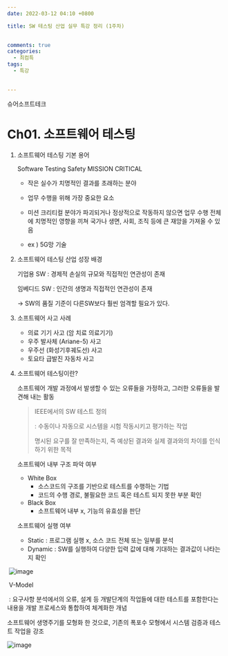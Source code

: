 ```yaml
---
date: 2022-03-12 04:10 +0800

title: SW 테스팅 산업 실무 특강 정리 (1주차)

  
comments: true
categories: 
  - 최컴특
tags: 
  - 특강
 

---
```








슈어소프트테크

# Ch01. 소프트웨어 테스팅 

1. 소프트웨어 테스팅 기본 용어

   Software Testing Safety MISSION CRITICAL

   - 작은 실수가 치명적인 결과를 초래하는 분야

   - 업무 수행을 위해 가장 중요한 요소
   - 미션 크리티컬 분야가 파괴되거나 정상적으로 작동하지 않으면 업무 수행 전체에 치명적인 영향을 끼쳐 국가나 생면, 사회, 조직 등에 큰 재앙을 가져올 수 있음
   - ex ) 5G망 기술

2. 소프트웨어 테스팅 산업 성장 배경

   기업용 SW : 경제적 손실의 규모와 직접적인 연관성이 존재

   임베디드 SW : 인간의 생명과 직접적인 연관성이 존재

   -> SW의 품질 기준이 다른SW보다 훨씬 엄격할 필요가 있다. 

3. 소프트웨어 사고 사례

   - 의료 기기 사고 (암 치료 의료기기)
   - 우주 발사체 (Ariane-5) 사고
   - 우주선 (화성기후궤도선) 사고
   - 토요타 급발진 자동차 사고

4. 소프트웨어 테스팅이란?

   소프트웨어 개발 과정에서 발생할 수 있는 오류들을 가정하고, 그러한 오류들을 발견해 내는 활동

   > IEEE에서의 SW 테스트 정의
   >
   > : 수동이나 자동으로 시스템을 시험 작동시키고 평가하는 작업
   >
   > 명시된 요구를 잘 만족하는지, 즉 예상된 결과와 실제 결과와의 차이를 인식하기 위한 목적

   소프트웨어 내부 구조 파악 여부

   - White Box 
     - 소스코드의 구조를 기반으로 테스트를 수행하는 기법
     - 코드의 수행 경로, 불필요한 코드 혹은 테스트 되지 못한 부분 확인
   - Black Box 
     - 소프트웨어 내부 x, 기능의 유효성을 판단

   소프트웨어 실행 여부

   - Static : 프로그램 실행 x, 소스 코드 전체 또는 일부를 분석
   - Dynamic : SW를 실행하여 다양한 입력 값에 대해 기대하는 결과값이 나타는지 확인

​	![image](https://user-images.githubusercontent.com/49177223/157936915-bc58550a-9172-434f-8df7-76880b232859.png)

​	V-Model

​	: 요구사항 분석에서의 오류, 설계 등 개발단계의 작업들에 대한 테스트를 포함한다는 내용을 개발 프로세스와 통합하여 체계화한 개념

소프트웨어 생명주기를 모형화 한 것으로, 기존의 폭포수 모형에서 시스템 검증과 테스트 작업을 강조

![image](https://user-images.githubusercontent.com/49177223/157937100-bce66427-5d67-47f9-ac5c-40b564b371d9.png)



